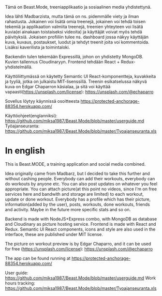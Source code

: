 Tämä on Beast.Mode, treeniapplikaatio ja sosiaalinen media yhdistettynä.

Idea lähti Madbarzista, mutta tämä on ns. pidemmälle viety ja ilman rahastusta.
Jokainen voi lisätä omia treenejä, jokainen voi tehdä toisen tekemiä ja applikaation valmiita treenejä,
treenien yhteyteen voi lisätä kuvia(ei ainakaan toistaiseksi videoita) ja käyttäjät voivat myös tehdä päivityksiä.
Jokaisen profiiliin tulee ns. dashboard jossa näkyy käyttäjän kuva, kuvaus, postaukset, luodut ja tehdyt treenit joita voi kommentoida. Lisäksi kaverilista ja toimintaloki.

Backendin tulen tekemään Expressillä, johon on yhdistetty MongoDB. Kuvien tallennus Cloudinaryyn.
Frontend tehdään React + Redux-yhdistelmällä.

Käyttöliittymässä on käytetty Semantic UI React-komponentteja, kuvakkeita ja tyyliä, jotka on julkaistu MIT-lisenssillä.
Treenin esikatselussa näkyvä kuva on Edgar Chaparron käsialaa, ja sitä voi käyttää vapaasti(https://unsplash.com/license): 
https://unsplash.com/@echaparro

Sovellus löytyy käynnissä osoitteesta https://protected-anchorage-88354.herokuapp.com/

Käyttöohjeet(englanniksi): https://github.com/miksa1987/Beast.Mode/blob/master/userguide.md
Työajanseuranta: https://github.com/miksa1987/Beast.Mode/blob/master/Tyoajanseuranta.xls


# In english

This is Beast.MODE, a training application and social media combined.

Idea originally came from Madbarz, but I decided to take this further and without cashing people. Everybody can add their workouts, everybody can do workouts by anyone etc. You can also post updates on whatever you feel appropriate. You can attach picture(at this point no videos, since I'm on free services here and bandwith and storage are limited) to each workout, update or done workout. Everybody has a profile which has their picture, information(added by the user), posts, workouts, done workouts, friends and activity. Maybe in the future more specific stats and so on. 

Backend is made with NodeJS+Express combo, with MongoDB as database and Cloudinary as picture hosting service. 
Frontend is made with React and Redux. Semantic UI React components, icons and style are also used in the interface, these are published under MIT license.

The picture on workout preview is by Edgar Chaparro, and it can be used for free (https://unsplash.com/license): 
https://unsplash.com/@echaparro

The app can be found running at https://protected-anchorage-88354.herokuapp.com/

User guide: https://github.com/miksa1987/Beast.Mode/blob/master/userguide.md
Work hours tracking: https://github.com/miksa1987/Beast.Mode/blob/master/Tyoajanseuranta.xls